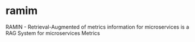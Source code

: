 # ramim
RAMIN - Retrieval-Augmented of metrics information for microservices is a RAG System for microservices Metrics

